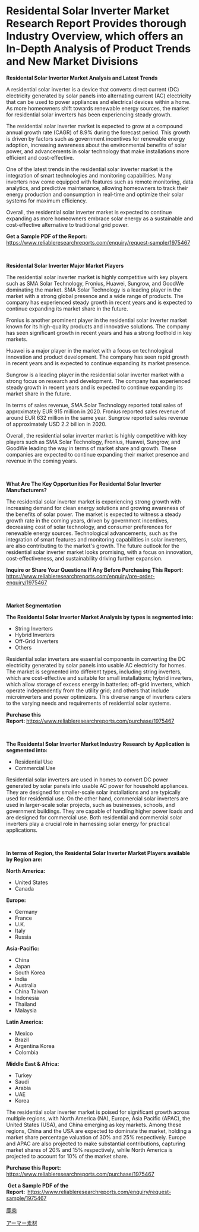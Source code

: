 <p><h1>Residental Solar Inverter Market Research Report Provides thorough Industry Overview, which offers an In-Depth Analysis of Product Trends and New Market Divisions</h1></p><p><strong>Residental Solar Inverter Market Analysis and Latest Trends</strong></p>
<p><p>A residential solar inverter is a device that converts direct current (DC) electricity generated by solar panels into alternating current (AC) electricity that can be used to power appliances and electrical devices within a home. As more homeowners shift towards renewable energy sources, the market for residential solar inverters has been experiencing steady growth.</p><p>The residential solar inverter market is expected to grow at a compound annual growth rate (CAGR) of 8.9% during the forecast period. This growth is driven by factors such as government incentives for renewable energy adoption, increasing awareness about the environmental benefits of solar power, and advancements in solar technology that make installations more efficient and cost-effective.</p><p>One of the latest trends in the residential solar inverter market is the integration of smart technologies and monitoring capabilities. Many inverters now come equipped with features such as remote monitoring, data analytics, and predictive maintenance, allowing homeowners to track their energy production and consumption in real-time and optimize their solar systems for maximum efficiency.</p><p>Overall, the residential solar inverter market is expected to continue expanding as more homeowners embrace solar energy as a sustainable and cost-effective alternative to traditional grid power.</p></p>
<p><strong>Get a Sample PDF of the Report:&nbsp;</strong> <a href="https://www.reliableresearchreports.com/enquiry/request-sample/1975467">https://www.reliableresearchreports.com/enquiry/request-sample/1975467</a></p>
<p>&nbsp;</p>
<p><strong>Residental Solar Inverter Major Market Players</strong></p>
<p><p>The residential solar inverter market is highly competitive with key players such as SMA Solar Technology, Fronius, Huawei, Sungrow, and GoodWe dominating the market. SMA Solar Technology is a leading player in the market with a strong global presence and a wide range of products. The company has experienced steady growth in recent years and is expected to continue expanding its market share in the future.</p><p>Fronius is another prominent player in the residential solar inverter market known for its high-quality products and innovative solutions. The company has seen significant growth in recent years and has a strong foothold in key markets.</p><p>Huawei is a major player in the market with a focus on technological innovation and product development. The company has seen rapid growth in recent years and is expected to continue expanding its market presence.</p><p>Sungrow is a leading player in the residential solar inverter market with a strong focus on research and development. The company has experienced steady growth in recent years and is expected to continue expanding its market share in the future.</p><p>In terms of sales revenue, SMA Solar Technology reported total sales of approximately EUR 915 million in 2020. Fronius reported sales revenue of around EUR 632 million in the same year. Sungrow reported sales revenue of approximately USD 2.2 billion in 2020.</p><p>Overall, the residential solar inverter market is highly competitive with key players such as SMA Solar Technology, Fronius, Huawei, Sungrow, and GoodWe leading the way in terms of market share and growth. These companies are expected to continue expanding their market presence and revenue in the coming years.</p></p>
<p>&nbsp;</p>
<p><strong>What Are The Key Opportunities For Residental Solar Inverter Manufacturers?</strong></p>
<p><p>The residential solar inverter market is experiencing strong growth with increasing demand for clean energy solutions and growing awareness of the benefits of solar power. The market is expected to witness a steady growth rate in the coming years, driven by government incentives, decreasing cost of solar technology, and consumer preferences for renewable energy sources. Technological advancements, such as the integration of smart features and monitoring capabilities in solar inverters, are also contributing to the market's growth. The future outlook for the residential solar inverter market looks promising, with a focus on innovation, cost-effectiveness, and sustainability driving further expansion.</p></p>
<p><strong>Inquire or Share Your Questions If Any Before Purchasing This Report:</strong> <a href="https://www.reliableresearchreports.com/enquiry/pre-order-enquiry/1975467">https://www.reliableresearchreports.com/enquiry/pre-order-enquiry/1975467</a></p>
<p>&nbsp;</p>
<p><strong>Market Segmentation</strong></p>
<p><strong>The Residental Solar Inverter Market Analysis by types is segmented into:</strong></p>
<p><ul><li>String Inverters</li><li>Hybrid Inverters</li><li>Off-Grid Inverters</li><li>Others</li></ul></p>
<p><p>Residential solar inverters are essential components in converting the DC electricity generated by solar panels into usable AC electricity for homes. The market is segmented into different types, including string inverters, which are cost-effective and suitable for small installations; hybrid inverters, which allow storage of excess energy in batteries; off-grid inverters, which operate independently from the utility grid; and others that include microinverters and power optimizers. This diverse range of inverters caters to the varying needs and requirements of residential solar systems.</p></p>
<p><strong>Purchase this Report:&nbsp;</strong><a href="https://www.reliableresearchreports.com/purchase/1975467">https://www.reliableresearchreports.com/purchase/1975467</a></p>
<p>&nbsp;</p>
<p><strong>The Residental Solar Inverter Market Industry Research by Application is segmented into:</strong></p>
<p><ul><li>Residential Use</li><li>Commercial Use</li></ul></p>
<p><p>Residential solar inverters are used in homes to convert DC power generated by solar panels into usable AC power for household appliances. They are designed for smaller-scale solar installations and are typically used for residential use. On the other hand, commercial solar inverters are used in larger-scale solar projects, such as businesses, schools, and government buildings. They are capable of handling higher power loads and are designed for commercial use. Both residential and commercial solar inverters play a crucial role in harnessing solar energy for practical applications.</p></p>
<p>&nbsp;</p>
<p><strong>In terms of Region, the Residental Solar Inverter Market Players available by Region are:</strong></p>
<p>
    <p> <strong> North America: </strong>
        <ul>
            <li>United States</li>
            <li>Canada</li>
        </ul>
        </p> 
    <p> <strong> Europe: </strong>
        <ul>
            <li>Germany</li>
            <li>France</li>
            <li>U.K.</li>
            <li>Italy</li>
            <li>Russia</li>
        </ul>
        </p> 
    <p> <strong> Asia-Pacific: </strong>
        <ul>
            <li>China</li>
            <li>Japan</li>
            <li>South Korea</li>
            <li>India</li>
            <li>Australia</li>
            <li>China Taiwan</li>
            <li>Indonesia</li>
            <li>Thailand</li>
            <li>Malaysia</li>
        </ul>
        </p> 
    <p> <strong> Latin America: </strong>
        <ul>
            <li>Mexico</li>
            <li>Brazil</li>
            <li>Argentina Korea</li>
            <li>Colombia</li>
        </ul>
        </p> 
    <p> <strong> Middle East & Africa: </strong>
        <ul>
            <li>Turkey</li>
            <li>Saudi</li>
            <li>Arabia</li>
            <li>UAE</li>
            <li>Korea</li>
        </ul>
    </p>
    </p>
<p><p>The residential solar inverter market is poised for significant growth across multiple regions, with North America (NA), Europe, Asia Pacific (APAC), the United States (USA), and China emerging as key markets. Among these regions, China and the USA are expected to dominate the market, holding a market share percentage valuation of 30% and 25% respectively. Europe and APAC are also projected to make substantial contributions, capturing market shares of 20% and 15% respectively, while North America is projected to account for 10% of the market share.</p></p>
<p><strong>Purchase this Report: </strong><a href="https://www.reliableresearchreports.com/purchase/1975467">https://www.reliableresearchreports.com/purchase/1975467</a></p>
<p>&nbsp;<strong>Get a Sample PDF of the Report:&nbsp;&nbsp;</strong><a href="https://www.reliableresearchreports.com/enquiry/request-sample/1975467">https://www.reliableresearchreports.com/enquiry/request-sample/1975467</a></p>
<p><strong></strong></p>
<p><p><a href="https://github.com/marbadji/Market-Research-Report-List-1/blob/main/179336117084.md">鹿肉</a></p><p><a href="https://github.com/KaydenJohns1964/Market-Research-Report-List-1/blob/main/866420717085.md">アーマー素材</a></p></p>